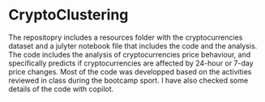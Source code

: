 # CryptoClustering
The repositopry includes a resources folder with the cryptocurrencies dataset and a julyter notebook file that includes the code and the analysis.
The code includes the analysis of cryptocurrencies price behaviour, and specifically predicts if cryptocurrencies are affected by 24-hour or 7-day price changes.
Most of the code was developped based on the activities reviewed in class during the bootcamp sport. I have also checked some details of the code with copilot.
